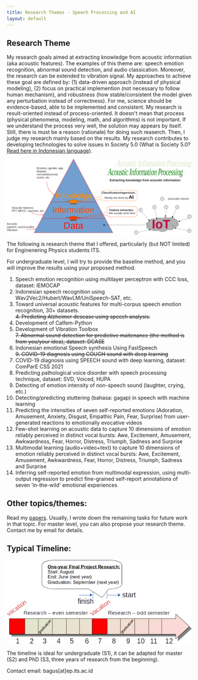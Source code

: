 ```yaml
---
title: Research Themes - Speech Processing and AI
layout: default
---
```


## Research Theme

My research goals aimed at extracting knowledge from acoustic information (aka acoustic features). The examples of this theme are: speech emotion recognition, abnormal sound detection, and audio classication. Moreover, the research can be extended to vibration signal. My approaches to achieve these goal are defined by: (1) data-driven approach (instead of physical modeling), (2) focus on practical implemention (not necessary to follow human  mechanism), and robustness (how stable/consistent the model given any perturbation instead of correctness). For me, science should be evidence-based, able to be implemented and consistent. My research is result-oriented instead of process-oriented. It doesn't mean that process (physical phenomena, modeling, math, and algorithms) is not important. If we understand the process very well, the solution may appears by itself. Still, there is must be a reason (rationale) for doing such reaserch. Then, I judge my research mainly based on the results. My research contributes to developing technologies to solve issues in Society 5.0 (What is Society 5.0? [Read here in Indonesian language](http://bagustris.blogspot.com/2022/04/menuju-masyarakat-50-melalui-riset-dan.html)).

<!---![research_concept](images/research_concept.png) --->
![research_concept_iot](images/research_concept_iot.png)


The following is research theme that I offered, particularly (but NOT limited) for Enginenering Physics students ITS.  
<!--- *Berikut ini adalah tema riset, khususnya judul-judul TA yang saya tawarkan kepada mahasiswa Departemen Teknik Fisika ITS.*    --->

For undergraduate level, I will try to provide the baseline method, and you will improve the results using your proposed method.
 
1. Speech emotion recognition using multilayer perceptron with CCC loss, dataset: IEMOCAP
2. Indonesian speech recognition using Wav2Vec2/Hubert/WavLM/UniSpeech-SAT, etc.
3. Toward universal acoustic features for multi-corpus speech emotion recognition, 30+ datasets.  
~~4. Predicting Alzheimer desease using speech analysis.~~
5. Development of Calfem-Python
6. Development of Vibration Toolbox  
~~7. Abnormal sound detection for predictive maitenance (the method is from you/your idea), dataset: DCASE~~
8. Indonesian emotional Speech synthesis Using FastSpeech  
~~9. COVID-19 diagnosis using COUGH sound with deep learning~~
10. COVID-19 diagnosis using SPEECH sound with deep learning, dataset: ComParE CSS 2021
11. Predicting pathological voice disorder with speech processing technique, dataset: SVD, Voiced, HUPA
12. Detecting of emotion intensity of non-speech sound (laughter, crying, etc.)
13. Detecting/predicting stuttering (bahasa: gagap) in speech with machine learning
14. Predicting the intensities of seven self-reported emotions (Adoration, Amusement, Anxiety, Disgust, Empathic Pain, Fear, Surprise) from user-generated reactions to emotionally evocative videos
15. Few-shot learning on acoustic data to capture 10 dimensions of emotion reliably perceived in distinct vocal bursts: Awe, Excitement, Amusement, Awkwardness, Fear, Horror, Distress, Triumph, Sadness and Surprise 
16. Multimodal learning (audio+video+text) to capture 10 dimensions of emotion reliably perceived in distinct vocal bursts: Awe, Excitement, Amusement, Awkwardness, Fear, Horror, Distress, Triumph, Sadness and Surprise
17. Inferring self-reported emotion from multimodal expression, using multi-output regression to predict fine-grained self-report annotations of seven ‘in-the-wild' emotional experiences



## Other topics/themes:  
Read my [papers](https://scholar.google.co.jp/citations?user=xuiLAewAAAAJ&hl=en). Usually, I wrote down the remaining tasks for future work in that topic. 
For master level, you can also propose your research theme. Contact me by email for details.

## Typical Timeline:  
![Timeline for undergraduate](images/pengerjaan-ta.png)

The timeline is ideal for undergraduate (S1), it can be adapted for master (S2) and PhD (S3, three years of research from the beginning).

Contact email: bagus[at]ep.its.ac.id
